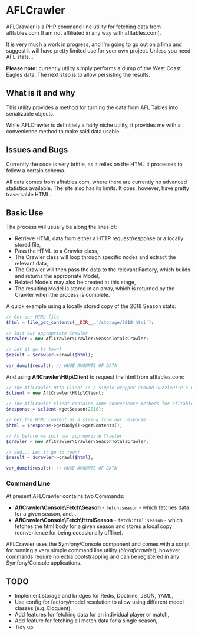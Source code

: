 # AFLCrawler

AFLCrawler is a PHP command line utility for fetching data from afltables.com (I am not affiliated in any way with afltables.com).

It is very much a work in progress, and I'm going to go out on a limb and suggest it will have pretty limited use for your own project. Unless you need AFL stats...

__Please note:__ currently utility simply performs a dump of the West Coast Eagles data. The next step is to allow persisting the results.

## What is it and why

This utility provides a method for turning the data from AFL Tables into serializable objects.

While AFLCrawler is definitiely a fairly niche utility, it provides me with a convenience method to make said data usable.

## Issues and Bugs

Currently the code is very brittle, as it relies on the HTML it processes to follow a certain schema.

All data comes from afltables.com, where there are currently no advanced statistics available. The site also has its limits. It does, however, have pretty traversable HTML.

## Basic Use

The process will usually be along the lines of:

- Retrieve HTML data from either a HTTP request/response or a locally stored file,
- Pass the HTML to a Crawler class,
- The Crawler class will loop through specific nodes and extract the relevant data,
- The Crawler will then pass the data to the relevant Factory, which builds and returns the appropriate Model,
- Related Models may also be created at this stage,
- The resulting Model is stored in an array, which is returned by the Crawler when the process is complete.

A quick example using a locally stored copy of the 2018 Season stats:

```php
// Get our HTML file
$html = file_get_contents(__DIR__.'/storage/2018.html');

// Init our appropriate Crawler
$crawler = new AflCrawler\Crawler\SeasonTotalsCrawler;

// Let it go to town!
$result = $crawler->crawl($html);

var_dump($result); // HUGE AMOUNTS OF DATA
```

And using __AflCrawler\Http\Client__ to request the html from afltables.com:

```php
// The AflCrawler Http Client is a simple wrapper around GuzzleHTTP's Client
$client = new AflCrawler\Http\Client;

// The AflCrawler client contains some convenience methods for afltables.com
$response = $client->getSeason(2018);

// Get the HTML content as a string from our response
$html = $response->getBody()->getContents();

// As before we init our appropriate Crawler
$crawler = new AflCrawler\Crawler\SeasonTotalsCrawler;

// and... Let it go to town!
$result = $crawler->crawl($html);

var_dump($result); // HUGE AMOUNTS OF DATA
```

### Command Line

At present AFLCrawler contains two Commands:

- __AflCrawler\Console\Fetch\Season__ - `fetch:season` - which fetches data for a given season, and...
- __AflCrawler\Console\Fetch\HtmlSeason__ - `fetch:html:season` - which fetches the html body for a given season and stores a local copy (convenience for being occasionally offline).

AFLCrawler uses the Symfony/Console component and comes with a script for running a very simple command line utility (_bin/aflcrawler_), however commands require no extra bootstrapping and can be registered in any Symfony/Console applications.

## TODO

- Implement storage and bridges for Redis, Doctrine, JSON, YAML,
- Use config for factory/model resolution to allow using different model classes (e.g. Eloquent),
- Add features for fetching data for an individual player or match,
- Add feature for fetching all match data for a single season,
- Tidy up